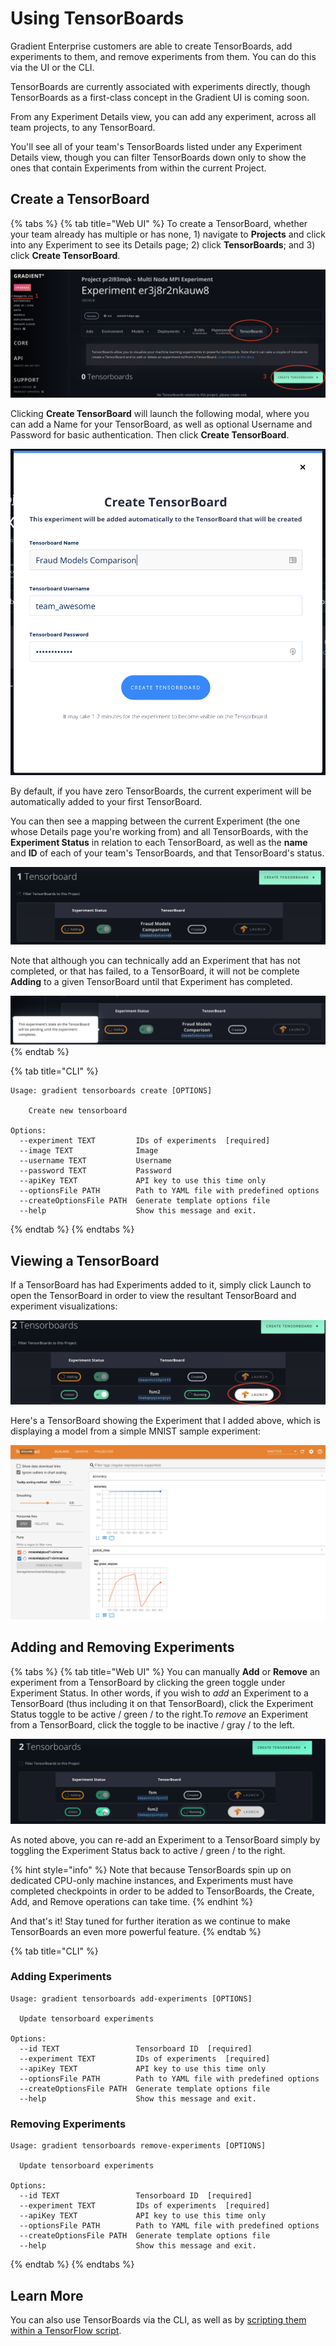 # Using TensorBoards

Gradient Enterprise customers are able to create TensorBoards, add experiments to them, and remove experiments from them. You can do this via the UI or the CLI.

TensorBoards are currently associated with experiments directly, though TensorBoards as a first-class concept in the Gradient UI is coming soon.

From any Experiment Details view, you can add any experiment, across all team projects, to any TensorBoard.

You'll see all of your team's TensorBoards listed under any Experiment Details view, though you can filter TensorBoards down only to show the ones that contain Experiments from within the current Project.

## Create a TensorBoard

{% tabs %}
{% tab title="Web UI" %}
To create a TensorBoard, whether your team already has multiple or has none, 1\) navigate to **Projects** and click into any Experiment to see its Details page; 2\) click **TensorBoards**; and 3\) click **Create TensorBoard**.

![Steps to Create a TensorBoard via the Web UI](../../.gitbook/assets/tensorboards-create.png)

Clicking **Create TensorBoard** will launch the following modal, where you can add a Name for your TensorBoard, as well as optional Username and Password for basic authentication. Then click **Create TensorBoard**.

![Create TensorBoard modal](../../.gitbook/assets/screen-shot-2019-12-23-at-6.53.03-pm.png)

By default, if you have zero TensorBoards, the current experiment will be automatically added to your first TensorBoard.

You can then see a mapping between the current Experiment \(the one whose Details page you're working from\) and all TensorBoards, with the **Experiment Status** in relation to each TensorBoard, as well as the **name** and **ID** of each of your team's TensorBoards, and that TensorBoard's status.

![Experiment being added to a new TensorBoard](../../.gitbook/assets/screen-shot-2019-12-23-at-6.53.20-pm.png)

Note that although you can technically add an Experiment that has not completed, or that has failed, to a TensorBoard, it will not be complete **Adding** to a given TensorBoard until that Experiment has completed.

![](../../.gitbook/assets/screen-shot-2019-12-23-at-7.17.07-pm.png)
{% endtab %}

{% tab title="CLI" %}
```
Usage: gradient tensorboards create [OPTIONS]

    Create new tensorboard

Options:
  --experiment TEXT         IDs of experiments  [required]
  --image TEXT              Image
  --username TEXT           Username
  --password TEXT           Password
  --apiKey TEXT             API key to use this time only
  --optionsFile PATH        Path to YAML file with predefined options
  --createOptionsFile PATH  Generate template options file
  --help                    Show this message and exit.
```
{% endtab %}
{% endtabs %}

## Viewing a TensorBoard

If a TensorBoard has had Experiments added to it, simply click Launch to open the TensorBoard in order to view the resultant TensorBoard and experiment visualizations:

![Launch a TensorBoard that&apos;s had Experiments added to it](../../.gitbook/assets/launch-tensorboard.png)

Here's a TensorBoard showing the Experiment that I added above, which is displaying a model from a simple MNIST sample experiment:

![Experiment visualized on a TensorBoard in Gradient](../../.gitbook/assets/screen-shot-2019-12-23-at-9.27.42-pm.png)

## Adding and Removing Experiments

{% tabs %}
{% tab title="Web UI" %}
You can manually **Add** or **Remove** an experiment from a TensorBoard by clicking the green toggle under Experiment Status. In other words, if you wish to _add_ an Experiment to a TensorBoard \(thus including it on that TensorBoard\), click the Experiment Status toggle to be active / green / to the right.To _remove_ an Experiment from a TensorBoard, click the toggle to be inactive / gray / to the left.

![Removing an Experiment from a TensorBoard](../../.gitbook/assets/remove-experiment%20%281%29.gif)

As noted above, you can re-add an Experiment to a TensorBoard simply by toggling the Experiment Status back to active / green / to the right.

{% hint style="info" %}
Note that because TensorBoards spin up on dedicated CPU-only machine instances, and Experiments must have completed checkpoints in order to be added to TensorBoards, the Create, Add, and Remove operations can take time.
{% endhint %}

And that's it! Stay tuned for further iteration as we continue to make TensorBoards an even more powerful feature.
{% endtab %}

{% tab title="CLI" %}
### Adding Experiments

```text
Usage: gradient tensorboards add-experiments [OPTIONS]

  Update tensorboard experiments

Options:
  --id TEXT                 Tensorboard ID  [required]
  --experiment TEXT         IDs of experiments  [required]
  --apiKey TEXT             API key to use this time only
  --optionsFile PATH        Path to YAML file with predefined options
  --createOptionsFile PATH  Generate template options file
  --help                    Show this message and exit.
```

### Removing Experiments

```text
Usage: gradient tensorboards remove-experiments [OPTIONS]

  Update tensorboard experiments

Options:
  --id TEXT                 Tensorboard ID  [required]
  --experiment TEXT         IDs of experiments  [required]
  --apiKey TEXT             API key to use this time only
  --optionsFile PATH        Path to YAML file with predefined options
  --createOptionsFile PATH  Generate template options file
  --help                    Show this message and exit.
```
{% endtab %}
{% endtabs %}

## Learn More

You can also use TensorBoards via the CLI, as well as by [scripting them within a TensorFlow script](getting-started-with-tensorboards.md).

